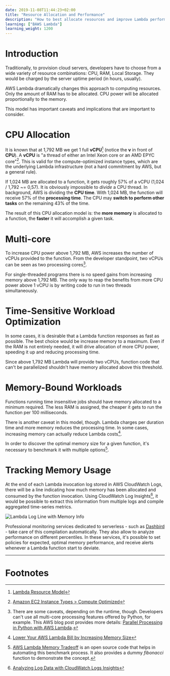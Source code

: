 ```yaml
---
date: 2019-11-08T11:44:23+02:00
title: "Resource Allocation and Performance"
description: "How to best allocate resources and improve Lambda performance"
learning: ["BAWS Lambda"]
learning_weight: 1200
---
```


# Introduction

Traditionally, to provision cloud servers, developers have to choose from a wide variety of resource combinations: CPU, RAM, Local Storage. They would be charged by the server uptime period (in hours, usually).

AWS Lambda dramatically changes this approach to computing resources. Only the amount of RAM has to be allocated. CPU power will be allocated proportionally to the memory.

This model has important caveats and implications that are important to consider.

# CPU Allocation

It is known that at 1,792 MB we get 1 full **vCPU**[^1] (notice the **v** in front of **CPU**). A **vCPU** is "a thread of either an Intel Xeon core or an AMD EPYC core"[^2]. This is valid for the compute-optimized instance types, which are the underlying Lambda infrastructure (not a hard commitment by AWS, but a general rule).

If 1,024 MB are allocated to a function, it gets roughly 57% of a vCPU (1,024 / 1,792 ~= 0,57). It is obviously impossible to _divide_ a CPU thread. In background, AWS is dividing the **CPU time**. With 1,024 MB, the function will receive 57% of the **processing time**. The CPU may **switch to perform other tasks** on the remaining 43% of the time.

The result of this CPU allocation model is: the **more memory** is allocated to a function, the **faster** it will accomplish a given task.

# Multi-core

To increase CPU power above 1,792 MB, AWS increases the number of vCPUs provided to the function. From the developer standpoint, two vCPUs can be seen as two processing cores[^3].

For single-threaded programs there is no speed gains from increasing memory above 1,792 MB. The only way to reap the benefits from more CPU power above 1 vCPU is by writing code to run in two threads simultaneously.

# Time-Sensitive Workload Optimization

In some cases, it is desirable that a Lambda function responses as fast as possible. The best choice would be increase memory to a maximum. Even if the RAM is not entirely needed, it will drive allocation of more CPU power, speeding it up and reducing processing time.

Since above 1,792 MB Lambda will provide two vCPUs, function code that can't be parallelized shouldn't have memory allocated above this threshold.

# Memory-Bound Workloads

Functions running time insensitive jobs should have memory allocated to a minimum required. The less RAM is assigned, the cheaper it gets to run the function per 100 milliseconds.

There is another caveat in this model, though. Lambda charges per duration time and more memory reduces the processing time. In some cases, increasing memory can actually reduce Lambda costs[^4].

In order to discover the optimal memory size for a given function, it's necessary to benchmark it with multiple options[^5]. 

# Tracking Memory Usage

At the end of each Lambda invocation log stored in AWS CloudWatch Logs, there will be a line indicating how much memory has been allocated and consumed by the function invocation. Using CloudWatch Log Insights[^6], it would be possible to extract this information from multiple logs and compile aggregated time-series metrics.

![Lambda Log Line with Memory Info](/images/knowledge-base/aws-lambda/lambda-log-line.png)

Professional monitoring services dedicated to serverless - such as [Dashbird](https://dashbird.io/?utm_source=dashbird-site&utm_medium=article&utm_campaign=knowledge-base&utm_content=aws-lambda) - take care of this compilation automatically. They also allow to analyze performance on different percentiles. In these services, it's possible to set policies for expected, optimal memory performance, and receive alerts whenever a Lambda function start to deviate.

---

# Footnotes

[^1]:
     [Lambda Resource Model](https://docs.aws.amazon.com/lambda/latest/dg/resource-model.html)

[^2]:
     [Amazon EC2 Instance Types > Compute Optimized](https://aws.amazon.com/ec2/instance-types/?nc1=h_ls#Compute_Optimized)

[^3]:
     There are some caveats, depending on the runtime, though. Developers can't use all multi-core processing features offered by Python, for example. This AWS blog post provides more details: [Parallel Processing in Python with AWS Lambda](https://aws.amazon.com/blogs/compute/parallel-processing-in-python-with-aws-lambda/).

[^4]:
     [Lower Your AWS Lambda Bill by Increasing Memory Size](https://medium.com/hackernoon/lower-your-aws-lambda-bill-by-increasing-memory-size-yep-e591ae499692)

[^5]:
     [AWS Lambda Memory Tradeoff](https://github.com/byrro/awslambda-memory-tradeoff) is an open source code that helps in automating this benchmark process. It also provides a dummy _fibonacci_ function to demonstrate the concept.

[^6]:
     [Analyzing Log Data with CloudWatch Logs Insights](https://docs.aws.amazon.com/AmazonCloudWatch/latest/logs/AnalyzingLogData.html)
